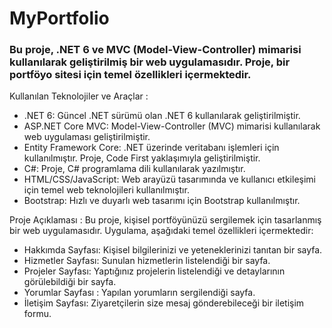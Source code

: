 <h1>MyPortfolio</h1>

<h3>Bu proje, .NET 6 ve MVC (Model-View-Controller) mimarisi kullanılarak geliştirilmiş bir web uygulamasıdır. Proje, bir portföyo sitesi için temel özellikleri içermektedir.</h3>

<p>Kullanılan Teknolojiler ve Araçlar :</p>

<ul>
    <li>.NET 6: Güncel .NET sürümü olan .NET 6 kullanılarak geliştirilmiştir.</li>
    <li>ASP.NET Core MVC: Model-View-Controller (MVC) mimarisi kullanılarak web uygulaması geliştirilmiştir.</li>
    <li>Entity Framework Core: .NET üzerinde veritabanı işlemleri için kullanılmıştır. Proje, Code First yaklaşımıyla geliştirilmiştir.</li>
    <li>C#: Proje, C# programlama dili kullanılarak yazılmıştır.</li>
    <li>HTML/CSS/JavaScript: Web arayüzü tasarımında ve kullanıcı etkileşimi için temel web teknolojileri kullanılmıştır.</li>
    <li>Bootstrap: Hızlı ve duyarlı web tasarımı için Bootstrap kullanılmıştır.</li>
</ul>

<p>Proje Açıklaması : Bu proje, kişisel portföyünüzü sergilemek için tasarlanmış bir web uygulamasıdır. Uygulama, aşağıdaki temel özellikleri içermektedir:</p>

<ul>
<li>Hakkımda Sayfası: Kişisel bilgilerinizi ve yeteneklerinizi tanıtan bir sayfa.</li>
<li>Hizmetler Sayfası: Sunulan hizmetlerin listelendiği bir sayfa.</li>
<li>Projeler Sayfası: Yaptığınız projelerin listelendiği ve detaylarının görülebildiği bir sayfa.</li>
<li>Yorumlar Sayfası : Yapılan yorumların sergilendiği sayfa.</li>
<li>İletişim Sayfası: Ziyaretçilerin size mesaj gönderebileceği bir iletişim formu.</li>
</ul>
